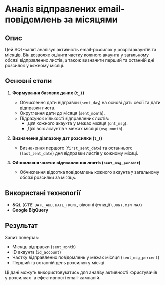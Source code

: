 #  Аналіз відправлених email-повідомлень за місяцями  

##  Опис  
Цей SQL-запит аналізує активність email-розсилок у розрізі акаунтів та місяців. Він дозволяє оцінити частку кожного акаунта у загальному обсязі відправлених листів, а також визначити перший та останній дні розсилок у кожному місяці.  

##  Основні етапи  
1. **Формування базових даних (`t_1`)**  
   - Обчислення дати відправки (`sent_day`) на основі дати сесії та дати відправки листа.  
   - Округлення дати до місяця (`sent_month`).  
   - Підрахунок кількості відправлених листів:  
     - Для кожного акаунта у межах місяця (`cnt_msg`).  
     - Для всіх акаунтів у межах місяця (`msg_month`).  

2. **Визначення діапазону дат розсилки (`t_2`)**  
   - Визначення першого (`first_sent_date`) та останнього (`last_sent_date`) дня відправки листів у кожному місяці.  

3. **Обчислення частки відправлених листів (`sent_msg_percent`)**  
   - Обчислення відсотка повідомлень кожного акаунта у загальному обсязі розсилки за місяць.  

##  Використані технології  
- **SQL** (CTE, `DATE_ADD`, `DATE_TRUNC`, віконні функції `COUNT`, `MIN`, `MAX`)  
- **Google BigQuery** 

##  Результат  
Запит повертає:  
- Місяць відправки (`sent_month`)  
- ID акаунта (`id_account`)  
- Частку відправлених повідомлень у межах місяця (`sent_msg_percent`)  
- Перший та останній день розсилки у місяці  

Ці дані можуть використовуватись для аналізу активності користувачів у розсилках та ефективності email-кампаній.  

